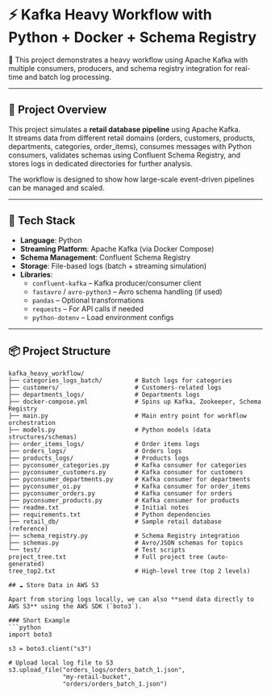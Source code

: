 # ⚡ Kafka Heavy Workflow with Python + Docker + Schema Registry

📌 This project demonstrates a heavy workflow using Apache Kafka with multiple consumers, producers, and schema registry integration for real-time and batch log processing.

---

## 🚀 Project Overview
This project simulates a **retail database pipeline** using Apache Kafka.  
It streams data from different retail domains (orders, customers, products, departments, categories, order_items), consumes messages with Python consumers, validates schemas using Confluent Schema Registry, and stores logs in dedicated directories for further analysis.

The workflow is designed to show how large-scale event-driven pipelines can be managed and scaled.

---

## 🧰 Tech Stack
- **Language**: Python  
- **Streaming Platform**: Apache Kafka (via Docker Compose)  
- **Schema Management**: Confluent Schema Registry  
- **Storage**: File-based logs (batch + streaming simulation)  
- **Libraries**:  
  - `confluent-kafka` – Kafka producer/consumer client  
  - `fastavro` / `avro-python3` – Avro schema handling (if used)  
  - `pandas` – Optional transformations  
  - `requests` – For API calls if needed  
  - `python-dotenv` – Load environment configs  

---

## 📦 Project Structure
```text
kafka_heavy_workflow/
├── categories_logs_batch/         # Batch logs for categories
├── customers/                     # Customers-related logs
├── departments_logs/              # Departments logs
├── docker-compose.yml             # Spins up Kafka, Zookeeper, Schema Registry
├── main.py                        # Main entry point for workflow orchestration
├── models.py                      # Python models (data structures/schemas)
├── order_items_logs/              # Order items logs
├── orders_logs/                   # Orders logs
├── products_logs/                 # Products logs
├── pyconsumer_categories.py       # Kafka consumer for categories
├── pyconsumer_customers.py        # Kafka consumer for customers
├── pyconsumer_departments.py      # Kafka consumer for departments
├── pyconsumer_oi.py               # Kafka consumer for order_items
├── pyconsumer_orders.py           # Kafka consumer for orders
├── pyconsumer_products.py         # Kafka consumer for products
├── readme.txt                     # Initial notes
├── requirements.txt               # Python dependencies
├── retail_db/                     # Sample retail database (reference)
├── schema_registry.py             # Schema Registry integration
├── schemas.py                     # Avro/JSON schemas for topics
└── test/                          # Test scripts
project_tree.txt                   # Full project tree (auto-generated)
tree_top2.txt                      # High-level tree (top 2 levels)

## ☁️ Store Data in AWS S3

Apart from storing logs locally, we can also **send data directly to AWS S3** using the AWS SDK (`boto3`).  

### Short Example
```python
import boto3

s3 = boto3.client("s3")

# Upload local log file to S3
s3.upload_file("orders_logs/orders_batch_1.json",
               "my-retail-bucket",
               "orders/orders_batch_1.json")
